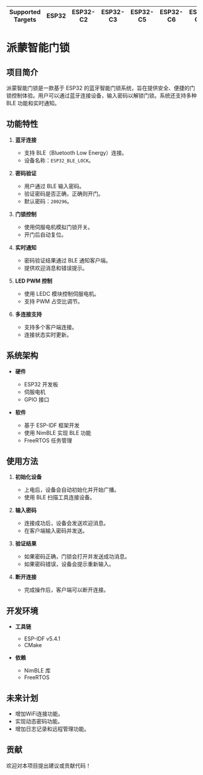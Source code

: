 | Supported Targets | ESP32 | ESP32-C2 | ESP32-C3 | ESP32-C5 | ESP32-C6 | ESP32-C61 | ESP32-H2 | ESP32-S3 |
| ----------------- | ----- | -------- | -------- | -------- | -------- | --------- | -------- | -------- |

# 派蒙智能门锁

## 项目简介
派蒙智能门锁是一款基于 ESP32 的蓝牙智能门锁系统，旨在提供安全、便捷的门锁控制体验。用户可以通过蓝牙连接设备，输入密码以解锁门锁。系统还支持多种 BLE 功能和实时通知。

## 功能特性
1. **蓝牙连接**
   - 支持 BLE（Bluetooth Low Energy）连接。
   - 设备名称：`ESP32_BLE_LOCK`。

2. **密码验证**
   - 用户通过 BLE 输入密码。
   - 验证密码是否正确，正确则开门。
   - 默认密码：`200296`。

3. **门锁控制**
   - 使用伺服电机模拟门锁开关。
   - 开门后自动复位。

4. **实时通知**
   - 密码验证结果通过 BLE 通知客户端。
   - 提供欢迎消息和错误提示。

5. **LED PWM 控制**
   - 使用 LEDC 模块控制伺服电机。
   - 支持 PWM 占空比调节。

6. **多连接支持**
   - 支持多个客户端连接。
   - 连接状态实时更新。

## 系统架构
- **硬件**
  - ESP32 开发板
  - 伺服电机
  - GPIO 接口

- **软件**
  - 基于 ESP-IDF 框架开发
  - 使用 NimBLE 实现 BLE 功能
  - FreeRTOS 任务管理

## 使用方法
1. **初始化设备**
   - 上电后，设备会自动初始化并开始广播。
   - 使用 BLE 扫描工具连接设备。

2. **输入密码**
   - 连接成功后，设备会发送欢迎消息。
   - 在客户端输入密码并发送。

3. **验证结果**
   - 如果密码正确，门锁会打开并发送成功消息。
   - 如果密码错误，设备会提示重新输入。

4. **断开连接**
   - 完成操作后，客户端可以断开连接。

## 开发环境
- **工具链**
  - ESP-IDF v5.4.1
  - CMake

- **依赖**
  - NimBLE 库
  - FreeRTOS

## 未来计划
- 增加WiFi连接功能。
- 实现动态密码功能。
- 增加日志记录和远程管理功能。

## 贡献
欢迎对本项目提出建议或贡献代码！
